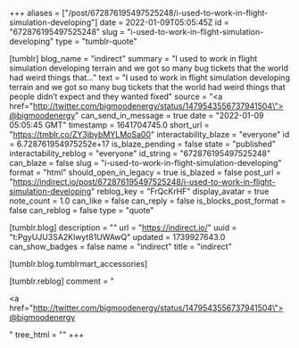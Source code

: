 +++
aliases = ["/post/672876195497525248/i-used-to-work-in-flight-simulation-developing"]
date = 2022-01-09T05:05:45Z
id = "672876195497525248"
slug = "i-used-to-work-in-flight-simulation-developing"
type = "tumblr-quote"

[tumblr]
blog_name = "indirect"
summary = "I used to work in flight simulation developing terrain and we got so many bug tickets that the world had weird things that..."
text = "I used to work in flight simulation developing terrain and we got so many bug tickets that the world had weird things that people didn&rsquo;t expect and they wanted fixed"
source = "<a href=\"http://twitter.com/bigmoodenergy/status/1479543556737941504\">@bigmoodenergy</a>"
can_send_in_message = true
date = "2022-01-09 05:05:45 GMT"
timestamp = 1641704745.0
short_url = "https://tmblr.co/ZY3jbybMYLMoSa00"
interactability_blaze = "everyone"
id = 6.728761954975252e+17
is_blaze_pending = false
state = "published"
interactability_reblog = "everyone"
id_string = "672876195497525248"
can_blaze = false
slug = "i-used-to-work-in-flight-simulation-developing"
format = "html"
should_open_in_legacy = true
is_blazed = false
post_url = "https://indirect.io/post/672876195497525248/i-used-to-work-in-flight-simulation-developing"
reblog_key = "FrQcKrHF"
display_avatar = true
note_count = 1.0
can_like = false
can_reply = false
is_blocks_post_format = false
can_reblog = false
type = "quote"

[tumblr.blog]
description = ""
url = "https://indirect.io/"
uuid = "t:PgyUJU3SA2Klwyt81UWAwQ"
updated = 1739927643.0
can_show_badges = false
name = "indirect"
title = "indirect"

[tumblr.blog.tumblrmart_accessories]

[tumblr.reblog]
comment = "<p><a href=\"http://twitter.com/bigmoodenergy/status/1479543556737941504\">@bigmoodenergy</a></p>"
tree_html = ""
+++
